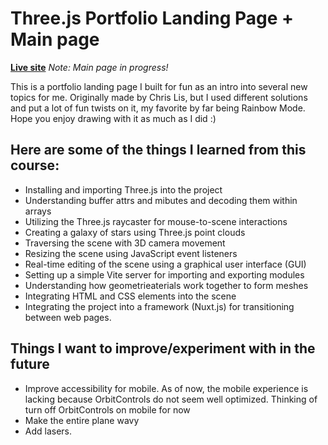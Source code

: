 # Three.js Portfolio Landing Page + Main page
**[Live site](https://tony-portofolio.netlify.app/)**
*Note: Main page in progress!*

This is a portfolio landing page I built for fun as an intro into several new topics for me. Originally made by Chris Lis, but I used different solutions and put a lot of fun twists on it, my favorite by far being Rainbow Mode. Hope you enjoy drawing with it as much as I did :)

## Here are some of the things I learned from this course:
- Installing and importing Three.js into the project
- Understanding buffer attrs and mibutes and decoding them within arrays
- Utilizing the Three.js raycaster for mouse-to-scene interactions
- Creating a galaxy of stars using Three.js point clouds
- Traversing the scene with 3D camera movement
- Resizing the scene using JavaScript event listeners
- Real-time editing of the scene using a graphical user interface (GUI)
- Setting up a simple Vite server for importing and exporting modules
- Understanding how geometrieaterials work together to form meshes
- Integrating HTML and CSS elements into the scene
- Integrating the project into a framework (Nuxt.js) for transitioning between web pages.

## Things I want to improve/experiment with in the future
- Improve accessibility for mobile. As of now, the mobile experience is lacking because OrbitControls do not seem well optimized. Thinking of turn off OrbitControls on mobile for now
- Make the entire plane wavy
- Add lasers.
